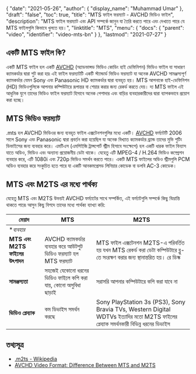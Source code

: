 {
  "date": "2021-05-26",
  "author": {
    "display_name": "Muhammad Umar"
  },
  "draft": "false",
  "toc": true,
  "title": "MTS ফাইল ফরম্যাট - AVCHD ভিডিও ফাইল",
  "description": "MTS ফাইল ফরম্যাট এবং API সম্পর্কে জানুন যা তৈরি করতে পারে এবং দেখাতে পারে যে MTS ফাইলগুলি কিভাবে খুলতে হয়।",
  "linktitle": "MTS",
  "menu": {
    "docs": {
      "parent": "video",
      "identifier": "video-mts-bn"
    }
  },
  "lastmod": "2021-07-27"
}

## একটি MTS ফাইল কি?

একটি MTS ফাইল হল একটি [AVCHD](/video/avchd/) (অ্যাডভান্সড ভিডিও কোডিং হাই ডেফিনিশন) ভিডিও ফাইল যা সাধারণ ক্যামকর্ডার দ্বারা শুট করা হয়৷ এই ফাইল ফরম্যাটটি একটি স্ট্যান্ডার্ড ভিডিও ফরম্যাট যা অনেক AVCHD সামঞ্জস্যপূর্ণ ক্যামকর্ডার যেমন Sony এবং Panasonic HD ক্যামকর্ডার দ্বারা ব্যবহৃত হয়। MTS আপনাকে হাই-ডেফিনিশন (HD) ভিডিওগুলিকে আপনার কম্পিউটারে রূপান্তর বা শেয়ার করার জন্য রেকর্ড করতে দেয়। দ্য
MTS ফাইল এই আধুনিক যুগে তাদের ভিডিও ফাইল ফরম্যাট হিসাবে অনেক পেশাদার এবং বাড়ির ব্যবহারকারীদের দ্বারা ব্যাপকভাবে প্রয়োগ করা হচ্ছে।

## MTS ভিডিও ফরম্যাট

.mts হল AVCHD ভিডিওর জন্য ব্যবহৃত ফাইল এক্সটেনশনগুলির মধ্যে একটি। [AVCHD](/video/avchd/) ফর্ম্যাটটি 2006 সালে Sony এবং Panasonic দ্বারা প্রবর্তন করা হয়েছিল যা অনেক বিখ্যাত ক্যামকর্ডার ব্র্যান্ড তাদের মুভি শুটিং ডিভাইসের জন্য ব্যবহার করে। এমটিএস (এমপিইজি ট্রান্সপোর্ট স্ট্রীম হিসাবে সংক্ষেপে) হল একটি ধারক ফাইল বিন্যাস যাতে অডিও, ভিডিও এবং অন্যান্য প্রয়োজনীয় ডেটা থাকে। যেহেতু এটি MPEG-4 / H.264 ভিডিও কম্প্রেশন ব্যবহার করে, এটি 1080i এবং 720p ভিডিও সমর্থন করতে পারে। একটি MTS ফাইলের অডিও স্ট্রীমগুলি PCM অডিও ব্যবহার করে সংকুচিত হতে পারে যা একটি আনকমপ্রেসড লিনিয়ার কোডেক বা ডলবি AC-3 কোডেক।

## MTS এবং M2TS এর মধ্যে পার্থক্য

যেহেতু MTS এবং M2TS উভয়ই AVCHD ফর্ম্যাটের সাথে সম্পর্কিত, এই ফর্ম্যাটগুলি সম্পর্কে কিছু বিভ্রান্তি থাকতে পারে৷ আসুন কিছু বিশদে তাদের মধ্যে পার্থক্য ব্যাখ্যা করি:

|মেয়াদ|MTS|M2TS|
---|---|---|
|**ব্যবহার*
|**MTS এবং M2TS ফাইলের উৎপাদন**|AVCHD ক্যামকর্ডার ব্যবহার করে আউটপুট ভিডিও ফরম্যাট হল MTS ফরম্যাট|MTS ফাইল এক্সটেনশন M2TS-এ পরিবর্তিত হয় যখন MTS রেকর্ড করা ডেটা কম্পিউটারে ব্লু-তে সংরক্ষণ করার জন্য স্থানান্তরিত হয়। রে ডিস্ক|
|**সামঞ্জস্যতা**| সহজেই যেকোনো ধরনের ভিডিও ফাইলে কপি করা যায়, কোনো অসুবিধা ছাড়াই|সরাসরি আপনার কম্পিউটারে কপি করা যাবে না|
|**ভিডিও প্লেব্যাক**| কম ডিভাইস সমর্থন করছে| Sony PlayStation 3s (PS3), Sony Bravia TVs, Western Digital WDTVs ইত্যাদির মতো M2TS ফাইলের প্লেব্যাক সমর্থনকারী বিভিন্ন ধরনের ডিভাইস |

## তথ্যসূত্র ##

- [.m2ts - Wikipedia](https://en.wikipedia.org/wiki/.m2ts)
- [AVCHD Video Format: Difference Between MTS and M2TS](https://www.videosolo.com/tutorials/mts-vs-m2ts.html)

